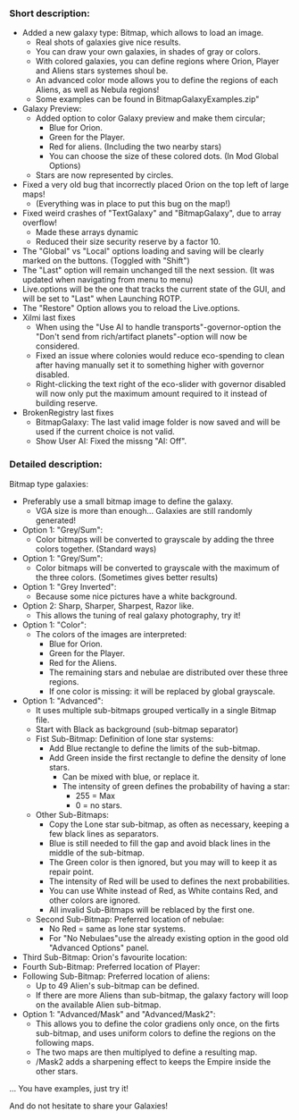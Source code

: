 ### Short description:

- Added a new galaxy type: Bitmap, which allows to load an image.
  - Real shots of galaxies give nice results.
  - You can draw your own galaxies, in shades of gray or colors.
  - With colored galaxies, you can define regions where Orion, Player and Aliens stars systemes shoul be.
  - An advanced color mode allows you to define the regions of each Aliens, as well as Nebula regions!
  - Some examples can be found in BitmapGalaxyExamples.zip"
- Galaxy Preview:
   - Added option to color Galaxy preview and make them circular;
      - Blue for Orion.
      - Green for the Player.
      - Red for aliens. (Including the two nearby stars)
     - You can choose the size of these colored dots. (In Mod Global Options)
   - Stars are now represented by circles.
- Fixed a very old bug that incorrectly placed Orion  on the top left of large maps!
  - (Everything was in place to put this bug on the map!)
- Fixed weird crashes of "TextGalaxy" and "BitmapGalaxy", due to array overflow!
  - Made these arrays dynamic
  - Reduced their size security reserve by a factor 10.
- The "Global" vs "Local" options loading and saving will be clearly marked on the buttons. (Toggled with "Shift")
- The "Last" option will remain unchanged till the next session. (It was updated when navigating from menu to menu)
- Live.options will be the one that tracks the current state of the GUI, and will be set to "Last" when Launching ROTP.
- The "Restore" Option allows you to reload the Live.options.
- Xilmi last fixes
  - When using the "Use AI to handle transports"-governor-option the "Don't send from rich/artifact planets"-option will now be considered.
  - Fixed an issue where colonies would reduce eco-spending to clean after having manually set it to something higher with governor disabled.
  - Right-clicking the text right of the eco-slider with governor disabled will now only put the maximum amount required to it instead of building reserve.
- BrokenRegistry last fixes
  - BitmapGalaxy: The last valid image folder is now saved and will be used if the current choice is not valid.
  - Show User AI: Fixed the missng "AI: Off".

### Detailed description:

Bitmap type galaxies:
- Preferably use a small bitmap image to define the galaxy.
  - VGA size is more than enough... Galaxies are still randomly generated!
- Option 1: "Grey/Sum":
  - Color bitmaps will be converted to grayscale by adding the three colors together. (Standard ways)
- Option 1: "Grey/Sum":
  - Color bitmaps will be converted to grayscale with the maximum of the three colors. (Sometimes gives better results)
- Option 1: "Grey Inverted":
  - Because some nice pictures have a white background.
- Option 2: Sharp, Sharper, Sharpest, Razor like.
  - This allows the tuning of real galaxy photography, try it!
- Option 1: "Color":
  - The colors of the images are interpreted:
    - Blue for Orion.
    - Green for the Player.
    - Red for the Aliens.
    - The remaining stars and nebulae are distributed over these three regions.
    - If one color is missing: it will be replaced by global grayscale.
- Option 1: "Advanced":
  - It uses multiple sub-bitmaps grouped vertically in a single Bitmap file.
  - Start with Black as background (sub-bitmap separator)
  - Fist Sub-Bitmap: Definition of lone star systems:
    - Add Blue rectangle to define the limits of the sub-bitmap.
    - Add Green inside the first rectangle to define the density of lone stars.
      - Can be mixed with blue, or replace it.
      - The intensity of green defines the probability of having a star:
        - 255 = Max
        - 0 = no stars.
  - Other Sub-Bitmaps:
  	- Copy the Lone star sub-bitmap, as often as necessary, keeping a few black lines as separators.
  	- Blue is still needed to fill the gap and avoid black lines in the middle of the sub-bitmap.
  	- The Green color is then ignored, but you may will to keep it as repair point.
  	- The intensity of Red will be used to defines the next probabilities.
  	- You can use White instead of Red, as White contains Red, and other colors are ignored.
  	- All invalid Sub-Bitmaps will be reblaced by the first one. 
  - Second Sub-Bitmap: Preferred location of nebulae:
    - No Red = same as lone star systems.
    - For "No Nebulaes"use the already existing option in the good old "Advanced Options" panel.
 - Third Sub-Bitmap: Orion's favourite location:
 - Fourth Sub-Bitmap: Preferred location of Player:
 - Following Sub-Bitmap: Preferred location of aliens:
   - Up to 49 Alien's sub-bitmap can be defined.
   - If there are more Aliens than sub-bitmap, the galaxy factory will loop on the available Alien sub-bitmap.
- Option 1: "Advanced/Mask" and "Advanced/Mask2":
  - This allows you to define the color gradiens only once, on the firts sub-bitmap, and uses uniform colors to define the regions on the following maps. 
  - The two maps are then multiplyed to define a resulting map.
  - /Mask2 adds a sharpening effect to keeps the Empire inside the other stars.
  
... You have examples, just try it!

And do not hesitate to share your Galaxies!
